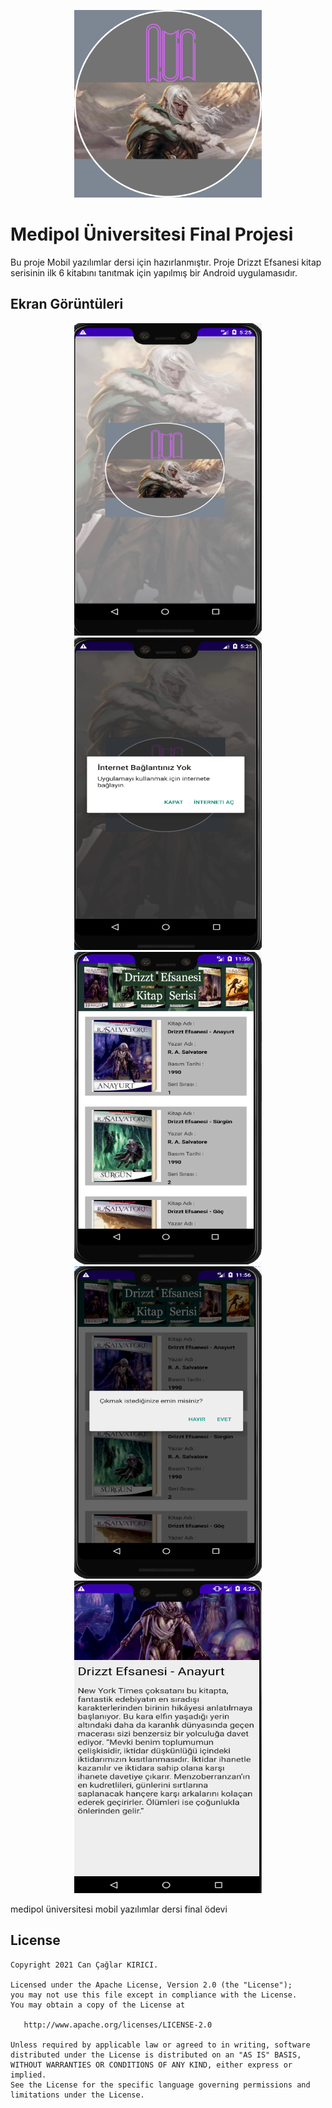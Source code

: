 <p align="center"><img width="300" height="300" src="https://raw.githubusercontent.com/cancaglar/h5190077cancaglarkirici/main/app/src/main/res/drawable/logo.png"/></p>
<h1>Medipol Üniversitesi Final Projesi</h1>
Bu proje Mobil yazılımlar dersi için hazırlanmıştır. Proje Drizzt Efsanesi kitap serisinin ilk 6 kitabını tanıtmak için yapılmış bir Android uygulamasıdır.
<h2>Ekran Görüntüleri</h2>
<p align="center">
<img width="300" height="500" src="https://raw.githubusercontent.com/cancaglar/h5190077cancaglarkirici/main/Screens/E1.PNG"/>
<img width="300" height="500" src="https://raw.githubusercontent.com/cancaglar/h5190077cancaglarkirici/main/Screens/E1_internet.PNG"/>
<img width="300" height="500" src="https://raw.githubusercontent.com/cancaglar/h5190077cancaglarkirici/main/Screens/E2.PNG"/>
<img width="300" height="500" src="https://raw.githubusercontent.com/cancaglar/h5190077cancaglarkirici/main/Screens/E2Cikis.PNG"/>
<img width="300" height="500" src="https://raw.githubusercontent.com/cancaglar/h5190077cancaglarkirici/main/Screens/E3.PNG"/>
</p>

medipol üniversitesi mobil yazılımlar dersi final ödevi


License
--------


    Copyright 2021 Can Çağlar KIRICI.

    Licensed under the Apache License, Version 2.0 (the "License");
    you may not use this file except in compliance with the License.
    You may obtain a copy of the License at

       http://www.apache.org/licenses/LICENSE-2.0

    Unless required by applicable law or agreed to in writing, software
    distributed under the License is distributed on an "AS IS" BASIS,
    WITHOUT WARRANTIES OR CONDITIONS OF ANY KIND, either express or implied.
    See the License for the specific language governing permissions and
    limitations under the License.
